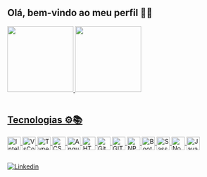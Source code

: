 ## Olá, bem-vindo ao meu perfil 👋😁
<div>
  <a href="https://github.com/portoGUI">
  <img height="150em" src="https://github-readme-stats.vercel.app/api?username=portoGUI&show_icons=true&icon_color=ffaa00&theme=city_lights&hide_border=true&border_radius=2&include_all_commits=true&count_private=true"/>
  <img height="150em" src="https://github-readme-stats.vercel.app/api/top-langs/?username=portoGUI&theme=city_lights&hide_border=true&border_radius=2&layout=compact&langs_count=7"/>
</div><br>

  ## Tecnologias ⚙📚

<div style="display: inline_block">
  <img align="center" alt="Intellij" title="Intellij" width="30" src="https://cdn.jsdelivr.net/gh/devicons/devicon/icons/intellij/intellij-plain.svg"/>
  <img align="center" alt="VsCode" title="VsCode" width="30" src="https://cdn.jsdelivr.net/gh/devicons/devicon/icons/vscode/vscode-original.svg"/>
  <img align="center" alt="TypeScript" title="TypeScript" width="30" src="https://cdn.jsdelivr.net/gh/devicons/devicon/icons/typescript/typescript-plain.svg"/>
  <img align="center" alt="CSS3" title="CSS3" width="30" src="https://cdn.jsdelivr.net/gh/devicons/devicon/icons/css3/css3-plain.svg"/>
  
  <img align="center" alt="Angular" title="Angular" width="30" src="https://cdn.jsdelivr.net/gh/devicons/devicon/icons/angularjs/angularjs-plain.svg"/>
  <img align="center" alt="HTML5" title="HTML5" width="30" src="https://cdn.jsdelivr.net/gh/devicons/devicon/icons/html5/html5-plain.svg"/>
  <img align="center" alt="GitLab" title="GitLab" width="30" src="https://cdn.jsdelivr.net/gh/devicons/devicon/icons/gitlab/gitlab-plain.svg"/>
  <img align="center" alt="GIT" title="GIT" width="30" src="https://cdn.jsdelivr.net/gh/devicons/devicon/icons/git/git-plain.svg"/>
  <img align="center" alt="NPM" title="NPM" width="30" src="https://cdn.jsdelivr.net/gh/devicons/devicon/icons/npm/npm-original-wordmark.svg"/>
  
  <img align="center" alt="Bootstrap" title="Bootstrap" width="30" src="https://cdn.jsdelivr.net/gh/devicons/devicon/icons/bootstrap/bootstrap-plain.svg"/>
  <img align="center" alt="Sass" title="Sass" width="30" src="https://cdn.jsdelivr.net/gh/devicons/devicon/icons/sass/sass-original.svg"/>
  
  <img align="center" alt="Node.js" title="Node.js" width="30" src="https://cdn.jsdelivr.net/gh/devicons/devicon/icons/nodejs/nodejs-plain.svg"/>
  <img align="center" alt="JavaScript" title="JavaScript" width="30" src="https://cdn.jsdelivr.net/gh/devicons/devicon/icons/javascript/javascript-plain.svg"/>
</div>

  ##

<div>
  <a href="https://www.linkedin.com/in/guilherme-da-silva-porto-36835624a"><img  alt="Linkedin" title="Linkedin" src="https://img.shields.io/static/v1?label=👨‍💻 &message=Linkedin&color=007bb6"></a>
</div>

